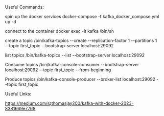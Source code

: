 Useful Commands:

spin up the docker services
docker-compose -f kafka_docker_compose.yml up -d

connect to the container
docker exec -it kafka /bin/sh 

create a topic
/bin/kafka-topics --create --replication-factor 1 --partitions 1 --topic first_topic --bootstrap-server localhost:29092

list topics 
/bin/kafka-topics --list --bootstrap-server localhost:29092

Consume topics
/bin/kafka-console-consumer --bootstrap-server localhost:29092 --topic first_topic --from-beginning

Produce topics
/bin/kafka-console-producer --broker-list localhost:29092 --topic first_topic


Useful Links:

https://medium.com/@thomasjay200/kafka-with-docker-2023-8381669e7768

